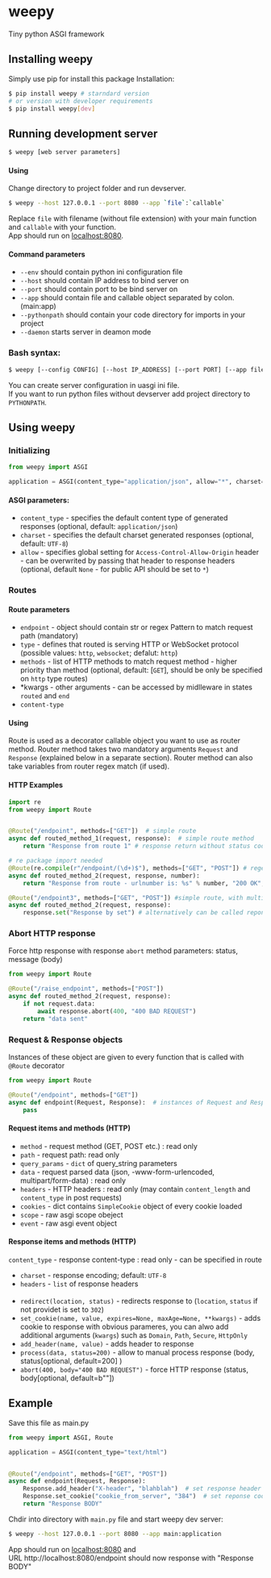 # weepy

Tiny python ASGI framework

## Installing weepy

Simply use pip for install this package
Installation:
```sh
$ pip install weepy # starndard version
# or version with developer requirements
$ pip install weepy[dev]
```

## Running development server
```sh
$ weepy [web server parameters]
```

#### Using
Change directory to project folder and run devserver.

```sh
$ weepy --host 127.0.0.1 --port 8080 --app `file`:`callable`
```
Replace `file` with filename (without file extension) with your main function and `callable` with your function. <br>
App should run on [localhost:8080](http://localhost:8080/).

#### Command parameters
- `--env` should contain python ini configuration file
- `--host` should contain IP address to bind server on
- `--port` should contain port to be bind server on
- `--app` should contain file and callable object separated by colon. (main:app)
- `--pythonpath` should contain your code directory for imports in your project
- `--daemon` starts server in deamon mode

### Bash syntax:
```sh
$ weepy [--config CONFIG] [--host IP_ADDRESS] [--port PORT] [--app file:callable] [--pythonpath path] [--daemon]
```

You can create server configuration in uasgi ini file. <br>
If you want to run python files without devserver add project directory to `PYTHONPATH`.

## Using weepy

### Initializing

```py
from weepy import ASGI

application = ASGI(content_type="application/json", allow="*", charset="UTF-8")

```
#### ASGI parameters:
- `content_type` - specifies the default content type of generated responses (optional, default: `application/json`)
- `charset` - specifies the default charset generated responses (optional, default: `UTF-8`)
- `allow` - specifies global setting for `Access-Control-Allow-Origin` header - can be overwrited by passing that header to response headers (optional, default `None` - for public API should be set to `*`)


### Routes

#### Route parameters
- `endpoint` - object should contain str or regex Pattern to match request path (mandatory)
- `type` - defines that routed is serving HTTP or WebSocket protocol (possible values: `http`, `websocket`; defalut: `http`)
- `methods` - list of HTTP methods to match request method - higher priority than method (optional, default: [`GET`], should be only be specified on `http` type routes)
- \*kwargs - other arguments - can be accessed by midlleware in states `routed` and `end` 
- `content-type`

#### Using
Route is used as a decorator callable object you want to use as router method.
Router method takes two mandatory arguments `Request` and `Response` (explained below in a separate section).
Router method can also take variables from router regex match (if used).

#### HTTP Examples

```py
import re
from weepy import Route


@Route("/endpoint", methods=["GET"])  # simple route
async def routed_method_1(request, response):  # simple route method
	return "Response from route 1" # response return without status code & mime type

# re package import needed
@Route(re.compile(r"/endpoint/(\d+)$"), methods=["GET", "POST"]) # regex route, with multiple methods
async def routed_method_2(request, response, number):
	return "Response from route - urlnumber is: %s" % number, "200 OK", "text/html" # full response return

@Route("/endpoint3", methods=["GET", "POST"]) #simple route, with multiple methods
async def routed_method_2(request, response):
	response.set("Response by set") # alternatively can be called reponse method set to set response
```

### Abort HTTP response

Force http response with response `abort` method parameters: status, message (body)

```py
from weepy import Route

@Route("/raise_endpoint", methods=["POST"])
async def routed_method_2(request, response):
	if not request.data:
		await response.abort(400, "400 BAD REQUEST")
	return "data sent"
```

### Request & Response objects

Instances of these object are given to every function that is called with `@Route` decorator

```py
from weepy import Route

@Route("/endpoint", methods=["GET"])
async def endpoint(Request, Response):  # instances of Request and Response objects
	pass
```

#### Request items and methods (HTTP)
- `method` - request method (GET, POST etc.) : read only
- `path` - request path: read only
- `query_params` - `dict` of query_string parameters
- `data` - request parsed data (json, -www-form-urlencoded, multipart/form-data) : read only
- `headers` - HTTP headers : read only (may contain `content_length` and `content_type` in post requests)
- `cookies` - dict contains `SimpleCookie` object of every cookie loaded
- `scope` - raw asgi scope obeject
- `event` - raw asgi event object


#### Response  items and methods (HTTP)
`content_type` - response content-type : read only - can be specified in route
- `charset` - response encoding; default: `UTF-8`
- `headers` - `list` of response headers
<br><br>
- `redirect(location, status)` - redirects response to (`location`, `status` if not providet is set to `302`)
- `set_cookie(name, value, expires=None, maxAge=None, **kwargs)` - adds cookie to response with obvious parameres, you can alwo add additional arguments (`kwargs`) such as `Domain`, `Path`, `Secure`, `HttpOnly`
- `add_header(name, value)` - adds header to response
- `process(data, status=200)` - allow to manual process response (body, status[optional, default=200] )
- `abort(400, body="400 BAD REQUEST")` - force HTTP response (status, body[optional, default=b""])

## Example

Save this file as main.py
```py
from weepy import ASGI, Route

application = ASGI(content_type="text/html")


@Route("/endpoint", methods=["GET", "POST"])
async def endpoint(Request, Response):
	Response.add_header("X-header", "blahblah")  # set response header
	Response.set_cookie("cookie_from_server", "384")  # set reponse cookie
	return "Response BODY"
```

Chdir into directory with `main.py` file and start weepy dev server:
```sh
$ weepy --host 127.0.0.1 --port 8080 --app main:application
```

App should run on [localhost:8080](http://localhost:8080/) and <br>
URL http://localhost:8080/endpoint should now response with "Response BODY"
